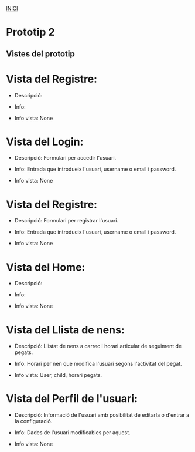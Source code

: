 [INICI](README.md)

# Prototip 2

## Vistes del prototip

# Vista del Registre:

- Descripció:

- Info:

- Info vista: None

# Vista del Login:

- Descripció: Formulari per accedir l'usuari.

- Info: Entrada que introdueix l'usuari, username o email i password.

- Info vista: None

# Vista del Registre:

- Descripció: Formulari per registrar l'usuari.

- Info: Entrada que introdueix l'usuari, username o email i password.

- Info vista: None

# Vista del Home:

- Descripció: 

- Info:

- Info vista: None

# Vista del Llista de nens:

- Descripció: Llistat de nens a carrec i horari articular de seguiment de pegats.

- Info: Horari per nen que modifica l'usuari segons l'activitat del pegat.

- Info vista: User, child, horari pegats.

# Vista del Perfil de l'usuari:

- Descripció: Informació de l'usuari amb posibilitat de editarla o d'entrar a la configuració.

- Info: Dades de l'usuari modificables per aquest.

- Info vista: None

